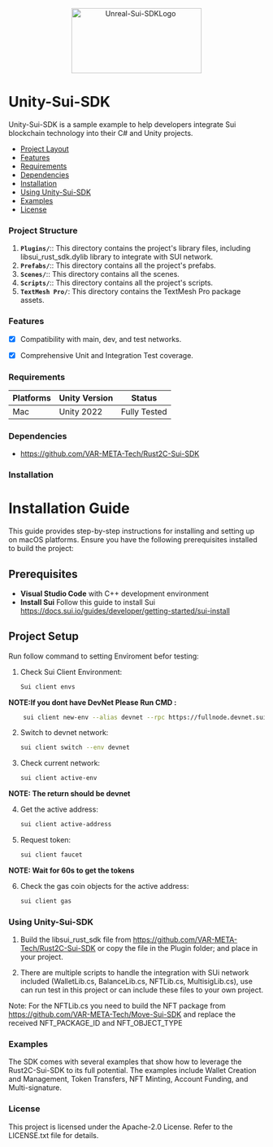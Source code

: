 <p align="center">
	<img src="./Resource/SuiLogo.png" alt="Unreal-Sui-SDKLogo" width="256" height="128" />
</p>


# Unity-Sui-SDK #

Unity-Sui-SDK is a sample example to help developers integrate Sui blockchain technology into their C# and Unity projects.

- [Project Layout](#project-layout)
- [Features](#features)
- [Requirements](#requirements)
- [Dependencies](#dependencies)
- [Installation](#installation)
- [Using Unity-Sui-SDK](#using-unreal-sui-sdk)
- [Examples](#examples)
- [License](#license)

### Project Structure ###  

1. **`Plugins/`**:: This directory contains the project's library files, including libsui_rust_sdk.dylib library to integrate with SUI network.
2. **`Prefabs/`**:: This directory contains all the project's prefabs.
3. **`Scenes/`**:: This directory contains all the scenes.
4. **`Scripts/`**:: This directory contains all the project's scripts.
5. **`TextMesh Pro/`**: This directory contains the TextMesh Pro package assets.

### Features ###

- [x]  Compatibility with main, dev, and test networks.
- [x]  Comprehensive Unit and Integration Test coverage.


### Requirements ###

| Platforms                              | Unity Version | Status       |
| -------------------------------------- | ------------- | ------------ |
| Mac                                    | Unity 2022    | Fully Tested |


### Dependencies
- https://github.com/VAR-META-Tech/Rust2C-Sui-SDK

### Installation ###
# Installation Guide

This guide provides step-by-step instructions for installing and setting up on macOS platforms. Ensure you have the following prerequisites installed to build the project:

## Prerequisites
- **Visual Studio Code** with C++ development environment
- **Install Sui** Follow this guide to install Sui https://docs.sui.io/guides/developer/getting-started/sui-install
## Project Setup
Run follow command to setting Envỉroment befor testing:
1. Check Sui Client Environment:  
    ```sh 
    Sui client envs
    ```
 **NOTE:If you dont have DevNet Please Run CMD :**
```sh 
    sui client new-env --alias devnet --rpc https://fullnode.devnet.sui.io:443
```
2. Switch to devnet network: 
    ```sh 
    sui client switch --env devnet
    ```
3. Check current network:
    ```sh 
    sui client active-env
    ```
 **NOTE: The return should be devnet**
 
4. Get the active address: 
    ```sh
    sui client active-address
    ```
5. Request token:
    ```sh
    sui client faucet 
    ```
 **NOTE: Wait for 60s to get the tokens**

6. Check the gas coin objects for the active address: 
    ```sh
    sui client gas
    ```

### Using Unity-Sui-SDK

   1. Build the libsui_rust_sdk file from https://github.com/VAR-META-Tech/Rust2C-Sui-SDK or copy the file in the Plugin folder; and place in your project.
    
   2. There are multiple scripts to handle the integration with SUi network included (WalletLib.cs, BalanceLib.cs, NFTLib.cs, MultisigLib.cs), use can run test in this project or can include these files to your own project.

Note: For the NFTLib.cs you need to build the NFT package from https://github.com/VAR-META-Tech/Move-Sui-SDK and replace the received NFT_PACKAGE_ID and NFT_OBJECT_TYPE

### Examples ###

The SDK comes with several examples that show how to leverage the Rust2C-Sui-SDK to its full potential. The examples include Wallet Creation and Management, Token Transfers,  NFT Minting, Account Funding, and Multi-signature.


### License ###
This project is licensed under the Apache-2.0 License. Refer to the LICENSE.txt file for details.
